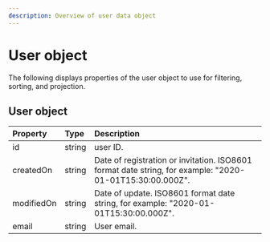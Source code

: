 ```yaml
---
description: Overview of user data object
---
```


# User object

The following displays properties of the user object to use for filtering, sorting, and projection.

## User object

| Property | Type | Description |
| :--- | :--- | :--- |
| id | string | user ID. |
| createdOn | string | Date of registration or invitation. ISO8601 format date string, for example: "2020-01-01T15:30:00.000Z".  |
| modifiedOn | string | Date of update. ISO8601 format date string, for example: "2020-01-01T15:30:00.000Z". |
| email | string | User email. |

